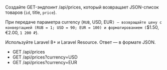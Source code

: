 Создайте GET-эндпоинт /api/prices, который возвращает JSON-список товаров (`id`, title, `price`).

При передаче параметра currency (`RUB`, USD, EUR`) — возвращайте цену с конвертацией (RUB = 1; USD = 90; EUR = 100) и форматированием (`$1.50, €2.00, `1 200 ₽`).

Используйте Laravel 8+ и Laravel Resource. Ответ — в формате JSON.

* GET /api/prices
* GET /api/prices?currency=USD
* GET /api/prices?currency=EUR
